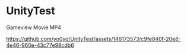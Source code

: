 # UnityTest

Gameview Movie MP4

https://github.com/yo0yo/UnityTest/assets/146173573/c9fe840f-20e8-4e46-960e-43c77e98cdb6

